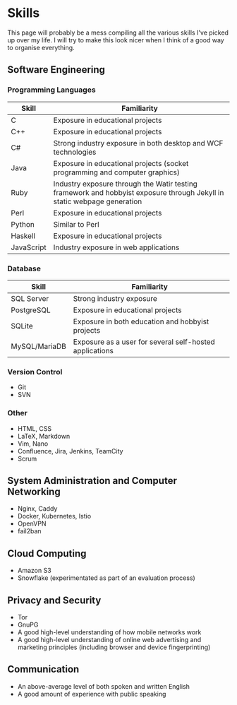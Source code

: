 # Skills

This page will probably be a mess compiling all the various skills I've picked up over my life. I will try to make this look nicer when I think of a good way to organise everything.

## Software Engineering

### Programming Languages

| Skill | Familiarity |
| -- | -- |
| C | Exposure in educational projects |
| C++ | Exposure in educational projects |
| C# | Strong industry exposure in both desktop and WCF technologies |
| Java | Exposure in educational projects (socket programming and computer graphics) |
| Ruby | Industry exposure through the Watir testing framework and hobbyist exposure through Jekyll in static webpage generation |
| Perl | Exposure in educational projects |
| Python | Similar to Perl |
| Haskell | Exposure in educational projects |
| JavaScript | Industry exposure in web applications |

### Database

| Skill | Familiarity |
| -- | -- |
| SQL Server | Strong industry exposure |
| PostgreSQL | Exposure in educational projects |
| SQLite | Exposure in both education and hobbyist projects |
| MySQL/MariaDB | Exposure as a user for several self-hosted applications |

### Version Control
* Git
* SVN

### Other
* HTML, CSS
* LaTeX, Markdown
* Vim, Nano
* Confluence, Jira, Jenkins, TeamCity
* Scrum

## System Administration and Computer Networking
* Nginx, Caddy
* Docker, Kubernetes, Istio
* OpenVPN
* fail2ban

## Cloud Computing
* Amazon S3
* Snowflake (experimentated as part of an evaluation process)

## Privacy and Security
* Tor
* GnuPG
* A good high-level understanding of how mobile networks work
* A good high-level understanding of online web advertising and marketing principles (including browser and device fingerprinting)

## Communication
* An above-average level of both spoken and written English
* A good amount of experience with public speaking
